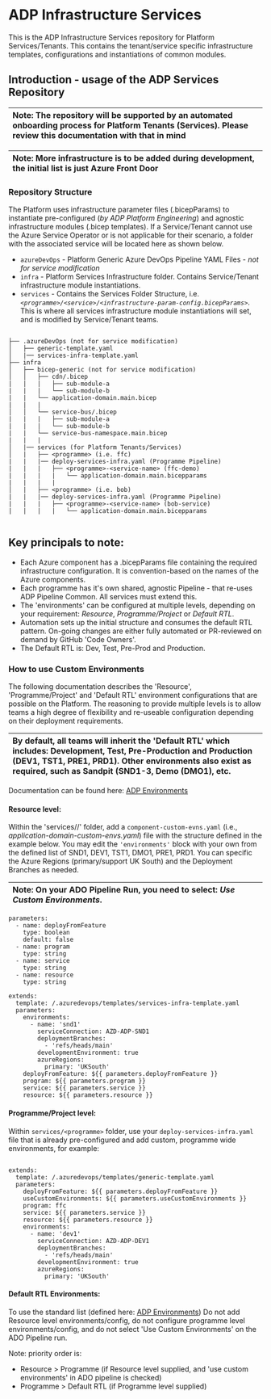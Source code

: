 # ADP Infrastructure Services
This is the ADP Infrastructure Services repository for Platform Services/Tenants. This contains the tenant/service specific infrastructure templates, configurations and instantiations of common modules.

## Introduction - usage of the ADP Services Repository

| Note: The repository will be supported by an automated onboarding process for Platform Tenants (Services). Please review this documentation with that in mind   |
|:----------|

| Note: More infrastructure is to be added during development, the initial list is just Azure Front Door   |
|:----------|

### Repository Structure

The Platform uses infrastructure parameter files (.bicepParams) to instantiate pre-configured (_by ADP Platform Engineering_) and agnostic infrastructure modules (.bicep templates). If a Service/Tenant cannot use the Azure Service Operator or is not applicable for their scenario, a folder with the associated service will be located here as shown below.

* `azureDevOps` - Platform Generic Azure DevOps Pipeline YAML Files - _not for service modification_
* `infra` - Platform Services Infrastructure folder. Contains Service/Tenant infrastructure module instantiations.
* `services` - Contains the Services Folder Structure, i.e. _`<programme>/<service>/<infrastructure-param-config.bicepParams>`_. This is where all services infrastructure module instantiations will set, and is modified by Service/Tenant teams. 
```

├── .azureDevOps (not for service modification) 
│   ├── generic-template.yaml      
│   |── services-infra-template.yaml   
├── infra                                            
│   ├── bicep-generic (not for service modification)                                         
│   │   ├── cdn/.bicep
|   |   |   ├── sub-module-a
|   |   |   └── sub-module-b
|   |   └── application-domain.main.bicep
|   |   |
│   │   └── service-bus/.bicep
|   |   |   ├── sub-module-a
|   |   |   └── sub-module-b
|   |   └── service-bus-namespace.main.bicep     
|   |   |          
│   |── services (for Platform Tenants/Services)
│   |   ├── <programme> (i.e. ffc)
|   |   |── deploy-services-infra.yaml (Programme Pipeline)
|   |   |   ├── <programme>-<service-name> (ffc-demo)
|   |   |   |   └── application-domain.main.bicepparams
|   |   |   | 
│   |   ├── <programme> (i.e. bob)
|   |   |── deploy-services-infra.yaml (Programme Pipeline)
|   |   |   ├── <programme>-<service-name> (bob-service)
|   |   |   |   └── application-domain.main.bicepparams 
                                 
```

## Key principals to note:

- Each Azure component has a .bicepParams file containing the required infrastructure configuration. It is convention-based on the names of the Azure components.
- Each programme has it's own shared, agnostic Pipeline - that re-uses ADP Pipeline Common. All services must extend this.
- The 'environments' can be configured at multiple levels, depending on your requirement: _Resource_, _Programme/Project_ or _Default RTL_.
- Automation sets up the initial structure and consumes the default RTL pattern. On-going changes are either fully automated or PR-reviewed on demand by GitHub 'Code Owners'.
- The Default RTL is: Dev, Test, Pre-Prod and Production.

### How to use Custom Environments
The following documentation describes the 'Resource', 'Programme/Project' and 'Default RTL' environment configurations that are possible on the Platform. The reasoning to provide multiple levels is to allow teams a high degree of flexibility and re-useable configuration depending on their deployment requirements. 

| By default, all teams will inherit the 'Default RTL' which includes: Development, Test, Pre-Production and Production (DEV1, TST1, PRE1, PRD1). Other environments also exist as required, such as Sandpit (SND1-3, Demo (DMO1), etc. |
|:----------|

Documentation can be found here: [ADP Environments](https://dev.azure.com/defragovuk/DEFRA-FFC/_wiki/wikis/DEFRA-FFC.wiki/16074/Environments)

#### Resource level:
Within the 'services/<programme>/<project-service>' folder, add a `component-custom-evns.yaml` (i.e., _application-domain-custom-envs.yaml_) file with the structure defined in the example below. You may edit the `'environments'` block with your own from the defined list of SND1, DEV1, TST1, DMO1, PRE1, PRD1. You can specific the Azure Regions (primary/support UK South) and the Deployment Branches as needed. 

| Note: On your ADO Pipeline Run, you need to select: *Use Custom Environments*. |
|:----------|

```
parameters:
  - name: deployFromFeature
    type: boolean
    default: false
  - name: program
    type: string
  - name: service
    type: string
  - name: resource
    type: string

extends:
  template: /.azuredevops/templates/services-infra-template.yaml
  parameters:
    environments: 
      - name: 'snd1'
        serviceConnection: AZD-ADP-SND1
        deploymentBranches:
          - 'refs/heads/main'
        developmentEnvironment: true
        azureRegions:
          primary: 'UKSouth'
    deployFromFeature: ${{ parameters.deployFromFeature }}
    program: ${{ parameters.program }}
    service: ${{ parameters.service }}
    resource: ${{ parameters.resource }}

```

#### Programme/Project level:
Within `services/<programme>` folder, use your `deploy-services-infra.yaml` file that is already pre-configured and add custom, programme wide environments, for example:

```

extends:
  template: /.azuredevops/templates/generic-template.yaml
  parameters:
    deployFromFeature: ${{ parameters.deployFromFeature }}
    useCustomEnvironments: ${{ parameters.useCustomEnvironments }}
    program: ffc
    service: ${{ parameters.service }}
    resource: ${{ parameters.resource }}
    environments: 
      - name: 'dev1'
        serviceConnection: AZD-ADP-DEV1
        deploymentBranches:
          - 'refs/heads/main'
        developmentEnvironment: true
        azureRegions:
          primary: 'UKSouth'
```

#### Default RTL Environments:
To use the standard list (defined here: [ADP Environments](https://dev.azure.com/defragovuk/DEFRA-FFC/_wiki/wikis/DEFRA-FFC.wiki/16074/Environments)) Do not add Resource level environments/config, do not configure programme level environments/config, and do not select 'Use Custom Environments' on the ADO Pipeline run.

Note: priority order is: 
- Resource > Programme (if Resource level supplied, and 'use custom environments' in ADO pipeline is checked)
- Programme > Default RTL (if Programme level supplied)
